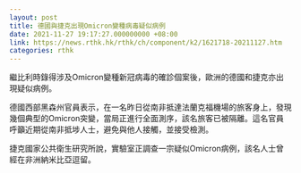 ```yaml
---
layout: post
title: 德國與捷克出現Omicron變種病毒疑似病例
date: 2021-11-27 19:17:27.000000000 +08:00
link: https://news.rthk.hk/rthk/ch/component/k2/1621718-20211127.htm
categories: rthk
---
```


繼比利時錄得涉及Omicron變種新冠病毒的確診個案後，歐洲的德國和捷克亦出現疑似病例。

德國西部黑森州官員表示，在一名昨日從南非抵達法蘭克福機場的旅客身上，發現幾個典型的Omicron突變，當局正進行全面測序，該名旅客已被隔離。這名官員呼籲近期從南非抵埗人士，避免與他人接觸，並接受檢測。

捷克國家公共衛生研究所說，實驗室正調查一宗疑似Omicron病例，該名人士曾經在非洲納米比亞逗留。
